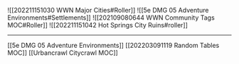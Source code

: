 ![[202211151030 WWN Major Cities#Roller]]
![[5e DMG 05 Adventure Environments#Settlements]]
![[202109080644 WWN Community Tags MOC#Roller]]
![[202211151042 Hot Springs City Ruins#roller]]

---
[[5e DMG 05 Adventure Environments]]
[[202203091119 Random Tables MOC]]
[[Urbancrawl Citycrawl MOC]]